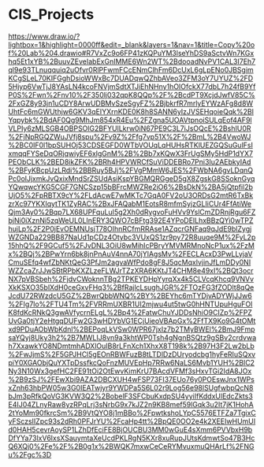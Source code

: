 # CIS_Projects
https://www.draw.io/?lightbox=1&highlight=0000ff&edit=_blank&layers=1&nav=1&title=Copy%20of%20Lab%204.drawio#R7VxZc9o6FP41zKQPuYM3lseYhDS9aSctvWn7KGxhq5Et1xYB%2BuuvZEveIabExGnIMME6Wn2WT%2BdooadNvPV1CAL3I7Eh7ql9e93TLnuqquiq2uOfvr0RlPFwmFCcENmClhFm6DcUxL6gLpENo0JBSgimKCgSLeL70KIFGghDsioWWxBc7DUADqwQZhbAVeo3ZFM3oY7UYUZ%2FD5Hjyp6VwTjJ8YAsLN4kcoFNVjmSdtXTJiEhNHny1hOIOfckX77dbL7h24fB9YfP0S%2Fwn%2Fnv10%2F350lj032qpK8QQp%2F%2BcdPT9XcjdJwfV85C%2FxGZ8y93jn1uCDY8ArwUDBMvSzeSgyFZ%2BjbkrfR7mrlyEYWzAFg8d8WUhtFc6mGWUthjw6GKV3qEIYXrnKDE0K8h8SANN6yIzJVSEHqoieQqk%2BlYqpybk%2BdAF0Qg9MhJm854xR4Eu%2FZgna5UOAVtpnoiSULqEof4AF9lVLPIy6zMLSGB4OBPSOlG2BFYUlLkrw0iN67PE9C3L7iJsOQcE%2BshIU0R%2FjNpRGQZWuJVfj8spu%2Fv9Z%2Ffg7vp51X%2F%2BmL%2B4VwoWJ%2BC0IF0l1bpSUHOj53CDSEGFD0WTbVOUqLqHUHsRTKlUEZGQSuGulFsIxmqqFYSeDqORjqwiyEF6xlgGnM%2B%2Bb7xKQwX3FrUgSMy5HdP1dYX7PEObCLK%2BED8ikZFK%2BRh4HPVWRCfSuViDDEBRo7Pni3Iu2AEbkyIAd%2BFyKBcpUzLRdi%2BBRuy5BJj%2FVgPMmW6JES%2FWbNA6gvLDqnQPc0olJjxmkJvQxixMndSrZSUdAsiKspYBGMQRGgeD5gX8ZgskG8SSoknGyqYQwqwcYKG5CGF7GNCSzp15bBFrcMWZRe2iO6%2BsDkN%2BA5jQtpfil2bUjO5%2FpRBTX9cY%2FLdAcwE7wMKTc7GqA0FV2oU3ORDsG2mtR6TxBkzrXc97YKXIqytTK1ZyRAC%2BxJFAQabM1EotsR8mfmSyjzGLIiCUr4FfAtiWeQjm3Ay0%2Bqp7LX68UPFquLuI5g2Xh0dRygvoFuHVv9YslCmZDRnjRgu6FZbjNi0iXznNi5zqWeUL0LInERY3QWO7cBFtg392E4YPoDElLhxBBzQYi0wTPZhujLp%2F2P0jEvOEMNUsjT78OIhnRCfmRRAse1AZqcrGNFaq9qJdE9blZygjWZGNDa229BB87NaUd1pCDz4Otybc3VUxQS1zr9py72R8uuqe9M%2FyL2p15hhQ%2F9GCuf5%2FJvDNL3OiU8wMihIcPBryYMVMRMnoNcP1ux%2FzMx%2BQj%2BPwYrn6bk8jnPnAuV4nnA70jYlAgsMv%2FECLAcxD3PwLLyjaVCmuSEfq4wfZbNKtQeG3PfJm2agvaWfPdo8gF8J5qcMqxlvjinJfLmDDy0NIWZZcaZrJJwSBtRPbKXZLzeFLWJrTZzXRA6KKtJT4CHM8e49xI%2BQt3ocrNX7pVBSbeh%2FjdvCWoknnTBg2TPKEYDHpYyrqXx4k5CLVcqKhcq9VNVvXkKSXO35blXdH0ceGxvFHq3%2BfRajlcLsughJGR%2FTOzFG3fZODlt8qQeJcdU72RWzdcU5GZ%2BwrQbbWNQ%2BY%2BEYhc6mTYDjvADYWjJJw6%2FIg7lo%2FTU4Tm%2FVRRmUXBR1UI2mjwu4ut5twG0hHNTUpuHguFOIK8fdKcRNkQ3gwAVfycrnELgL%2Bp4%2FatwChuYJDDsNhiO9CIZp%2FPZUvGa0tjY2eHtgqDUFw2G3wHDYbVG1ECjUieoVBApGx%2FfTX9Ko9G4tOMtxd9PDuAObWbKdnl%2BEPoqLkVSw0WPR67jxIz7b2TMyBWEl%2BmJ9FmpsaYQyj8Uky3h2%2B7MWLIJ8vn9a3khtWP0Tsh4gNgnBSQtz9gSBv2crdvwah7XxawkYO8NDmtmhADXlOuIB8rLFnXch1XhxX8T198k%2B97H3F2Lw2bLb%2FwJjmS%2F5GPJHCl5gEOnRBWFuzB8tLTDlDzDUryodcbg1hyFeRIuSQxvpiY0XGAObjQuYXTpDssfkcQoFnzMUVEpHp7RRw6NaLS6Mvb1YUH%2BlC2Ny3N10Wx3gefHC2FE91tOi2OtEwvKimKrU7BAcdVFMf3sHxvTGi2IdA8JOx%2B9zSJ%2FEwXbi9AZA2DBCXUH4wFSP73FI37EUo76y0POEswJnx1WPsxZnh63hbPW05w3G0IEATwjyr9YWDPa5S6L02r9Log56e98lSUgfwbpQcN8bJm3pRfkQoVG3KVW3Q2%2BobelF3SFCbuKxdpSU4yyiIfKddxUlEdcZkts3E4IJ04ZLnyRaw8yzRPqLrj3sNrbG9x7kJZ2n9KB8mef59lGqk3u2It7jK1HohA2tYoMm90fkrcSm%2B9VtQYO8j1mBBo%2FpwtkshoLYpC5576ETFZa7TgixCyFSczsIIZpc93s2dRh0PFJrYU%2FcaHp4tt%2BpQE0OO2e4k2XEEIwHUmUId0HAH5cevrAoySP1LZhDfEciFE8BjOUCBU3MM0wGuE4sXmm6PVVbxH9bDfYYa73lxV6lxsXSauymtaXeUcdPKLRgN5KXr8xuRupJUtsKdmwtSo47B3HcQ6XQj0%2Fe%2F%2B0g1x%2BWQK7mxwCeCeRYMvuxmuQHArLf%2FNGu%2Fgc%3D
